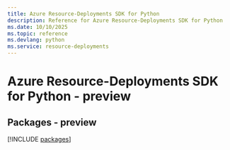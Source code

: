```yaml
---
title: Azure Resource-Deployments SDK for Python
description: Reference for Azure Resource-Deployments SDK for Python
ms.date: 10/10/2025
ms.topic: reference
ms.devlang: python
ms.service: resource-deployments
---
```

# Azure Resource-Deployments SDK for Python - preview
## Packages - preview
[!INCLUDE [packages](resource-deployments-index.md)]